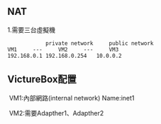 ## NAT

1.需要三台虛擬機

```
			private network 	public network
VM1		---		VM2		---		VM3
192.168.0.1	192.168.0.254	10.0.0.2
```

## VictureBox配置

​	VM1:內部網路(internal network) Name:inet1

​	VM2:需要Adapther1、Adapther2